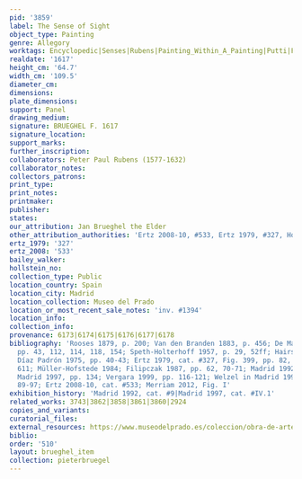 ```yaml
---
pid: '3859'
label: The Sense of Sight
object_type: Painting
genre: Allegory
worktags: Encyclopedic|Senses|Rubens|Painting_Within_A_Painting|Putti|Flowers|Globe|Sculpture
realdate: '1617'
height_cm: '64.7'
width_cm: '109.5'
diameter_cm:
dimensions:
plate_dimensions:
support: Panel
drawing_medium:
signature: BRUEGHEL F. 1617
signature_location:
support_marks:
further_inscription:
collaborators: Peter Paul Rubens (1577-1632)
collaborator_notes:
collectors_patrons:
print_type:
print_notes:
printmaker:
publisher:
states:
our_attribution: Jan Brueghel the Elder
other_attribution_authorities: 'Ertz 2008-10, #533, Ertz 1979, #327, Honig database'
ertz_1979: '327'
ertz_2008: '533'
bailey_walker:
hollstein_no:
collection_type: Public
location_country: Spain
location_city: Madrid
location_collection: Museo del Prado
location_or_most_recent_sale_notes: 'inv. #1394'
location_info:
collection_info:
provenance: 6173|6174|6175|6176|6177|6178
bibliography: 'Rooses 1879, p. 200; Van den Branden 1883, p. 456; De Maeyer 1955,
  pp. 43, 112, 114, 118, 154; Speth-Holterhoff 1957, p. 29, 52ff; Hairs 1965, p. 150;
  Díaz Padrón 1975, pp. 40-43; Ertz 1979, cat. #327, Fig. 399, pp. 82, 240, 332, 343-47,
  611; Müller-Hofstede 1984; Filipczak 1987, pp. 62, 70-71; Madrid 1992, pp. 112-125;
  Madrid 1997, pp. 134; Vergara 1999, pp. 116-121; Welzel in Madrid 1999-2000, pp.
  89-97; Ertz 2008-10, cat. #533; Merriam 2012, Fig. I'
exhibition_history: 'Madrid 1992, cat. #9|Madrid 1997, cat. #IV.1'
related_works: 3743|3862|3858|3861|3860|2924
copies_and_variants:
curatorial_files:
external_resources: https://www.museodelprado.es/coleccion/obra-de-arte/la-vista/494fd4d5-16d2-4857-811b-e0b2a0eb7fc7
biblio:
order: '510'
layout: brueghel_item
collection: pieterbruegel
---
```

